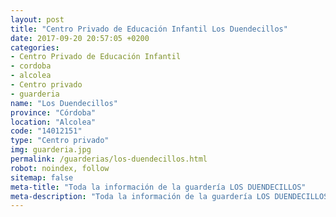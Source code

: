 ```yaml
---
layout: post
title: "Centro Privado de Educación Infantil Los Duendecillos"
date: 2017-09-20 20:57:05 +0200
categories:
- Centro Privado de Educación Infantil
- cordoba
- alcolea
- Centro privado
- guarderia
name: "Los Duendecillos"
province: "Córdoba"
location: "Alcolea"
code: "14012151"
type: "Centro privado"
img: guarderia.jpg
permalink: /guarderias/los-duendecillos.html
robot: noindex, follow
sitemap: false
meta-title: "Toda la información de la guardería LOS DUENDECILLOS"
meta-description: "Toda la información de la guardería LOS DUENDECILLOS"
---
```

